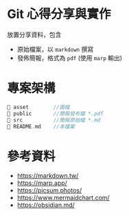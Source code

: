 ﻿# Git 心得分享與實作

放置分享資料，包含

- 原始檔案，以 `markdown` 撰寫
- 發佈簡報，格式為 `pdf` (使用 `marp` 輸出)

# 專案架構

```c
📁 asset        //圖檔
📁 public       //簡報發布檔 *.pdf
📁 src          //簡報原始檔 *.md
📄 README.md    //本檔案
```

# 參考資料
- https://markdown.tw/
- https://marp.app/
- https://picsum.photos/
- https://www.mermaidchart.com/
- https://obsidian.md/